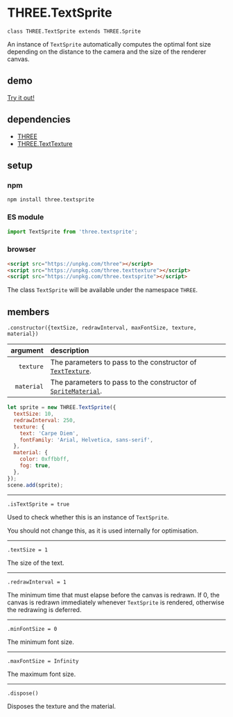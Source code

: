 # THREE.TextSprite

`class THREE.TextSprite extends THREE.Sprite`

An instance of `TextSprite` automatically computes the optimal font size depending on the distance to the camera and the size of the renderer canvas.

## demo

[Try it out!](https://seregpie.github.io/THREE.TextSprite/)

## dependencies

- [THREE](https://github.com/mrdoob/three.js)
- [THREE.TextTexture](https://github.com/SeregPie/THREE.TextTexture)

## setup

### npm

```shell
npm install three.textsprite
```

### ES module

```javascript
import TextSprite from 'three.textsprite';
```

### browser

```html
<script src="https://unpkg.com/three"></script>
<script src="https://unpkg.com/three.texttexture"></script>
<script src="https://unpkg.com/three.textsprite"></script>
```

The class `TextSprite` will be available under the namespace `THREE`.

## members

`.constructor({textSize, redrawInterval, maxFontSize, texture, material})`

| argument | description |
| ---: | :--- |
| `texture` | The parameters to pass to the constructor of [`TextTexture`](https://github.com/SeregPie/THREE.TextTexture). |
| `material` | The parameters to pass to the constructor of [`SpriteMaterial`](https://threejs.org/docs/index.html#api/materials/SpriteMaterial). |

```javascript
let sprite = new THREE.TextSprite({
  textSize: 10,
  redrawInterval: 250,
  texture: {
    text: 'Carpe Diem',
    fontFamily: 'Arial, Helvetica, sans-serif',
  },
  material: {
    color: 0xffbbff,
    fog: true,
  },
});
scene.add(sprite);
```

---

`.isTextSprite = true`

Used to check whether this is an instance of `TextSprite`.

You should not change this, as it is used internally for optimisation.

---

`.textSize = 1`

The size of the text.

---

`.redrawInterval = 1`

The minimum time that must elapse before the canvas is redrawn. If 0, the canvas is redrawn immediately whenever `TextSprite` is rendered, otherwise the redrawing is deferred.

---

`.minFontSize = 0`

The minimum font size.

---

`.maxFontSize = Infinity`

The maximum font size.

---

`.dispose()`

Disposes the texture and the material.
